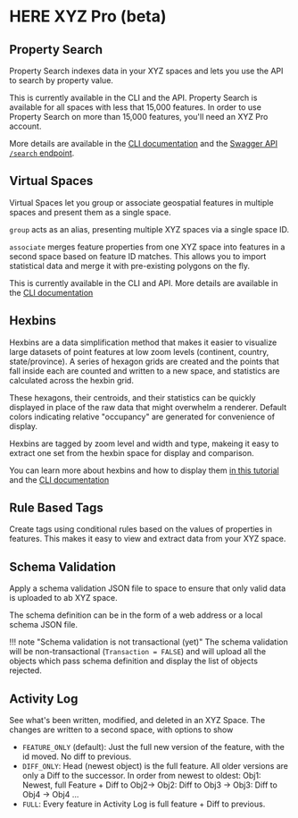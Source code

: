 # HERE XYZ Pro (beta)

## Property Search

Property Search indexes data in your XYZ spaces and lets you use the API to search by property value.

This is currently available in the CLI and the API. Property Search is available for all spaces with less that 15,000 features. In order to use Property Search on more than 15,000 features, you'll need an XYZ Pro account.

More details are available in the [CLI documentation](../docs/cli/cli.md#property-search) and the [Swagger API `/search` endpoint](https://xyz.api.here.com/hub/static/swagger/#/Read%20Features/searchForFeatures).

## Virtual Spaces

Virtual Spaces let you group or associate geospatial features in multiple spaces and present them as a single space.

`group` acts as an alias, presenting multiple XYZ spaces via a single space ID.

`associate` merges feature properties from one XYZ space into features in a second space based on feature ID matches. This allows you to import statistical data and merge it with pre-existing polygons on the fly.

This is currently available in the CLI and API. More details are available in the [CLI documentation](../docs/cli/cli.md#virtual-spaces)


## Hexbins

Hexbins are a data simplification method that makes it easier to visualize large datasets of point features at low zoom levels (continent, country, state/province). A series of hexagon grids are created and the points that fall inside each are counted and written to a new space, and statistics are calculated across the hexbin grid.

These hexagons, their centroids, and their statistics can be quickly displayed in place of the raw data that might overwhelm a renderer. Default colors indicating relative "occupancy" are generated for convenience of display.

Hexbins are tagged by zoom level and width and type, makeing it easy to extract one set from the hexbin space for display and comparison.

You can learn more about hexbins and how to display them [in this tutorial](../hexbins) and the [CLI documentation](../docs/cli/cli.md#hexbins)

## Rule Based Tags

Create tags using conditional rules based on the values of properties in features. This makes it easy to view and extract data from your XYZ space.

## Schema Validation

Apply a schema validation JSON file to space to ensure that only valid data is uploaded to ab XYZ space.

The schema definition can be in the form of a web address or a local schema JSON file.

!!! note "Schema validation is not transactional (yet)"
    The schema validation will be non-transactional (`Transaction = FALSE`) and will upload all the objects which pass schema definition and display the list of objects rejected.

## Activity Log

See what's been written, modified, and deleted in an XYZ Space. The changes are written to a second space, with options to show 
- `FEATURE_ONLY` (default): Just the full new version of the feature, with the id moved. No diff to previous.
- `DIFF_ONLY`: Head (newest object) is the full feature. All older versions are only a Diff to the successor. In order from newest to oldest: Obj1: Newest, full Feature + Diff to Obj2-> Obj2: Diff to Obj3 -> Obj3: Diff to Obj4 -> Obj4 …
- `FULL`: Every feature in Activity Log is full feature + Diff to previous.
